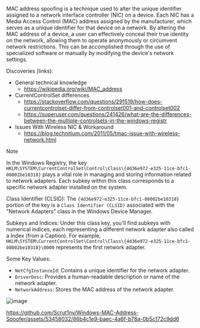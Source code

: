 
MAC address spoofing is a technique used to alter the unique identifier assigned to a network interface controller (NIC) on a device. Each NIC has a Media Access Control (MAC) address assigned by the manufacturer, which serves as a unique identifier for that device on a network. By altering the MAC address of a device, a user can effectively conceal their true identity on the network, allowing them to operate anonymously or circumvent network restrictions. This can be accomplished through the use of specialized software or manually by modifying the device's network settings.

Discoveries (links):
- General technical knowledge
  - https://wikipedia.org/wiki/MAC_address
- CurrentControlSet differences
  - https://stackoverflow.com/questions/291519/how-does-currentcontrolset-differ-from-controlset001-and-controlset002
  - https://superuser.com/questions/241426/what-are-the-differences-between-the-multiple-controlsets-in-the-windows-registr
- Issues With Wireless NIC & Workaround
  - https://blog.technitium.com/2011/05/tmac-issue-with-wireless-network.html

> [!NOTE]
> In the Windows Registry, the key `HKLM\SYSTEM\CurrentControlSet\Control\Class\{4d36e972-e325-11ce-bfc1-08002be10318}` plays a vital role in managing and storing information related to network adapters. Each subkey within this class corresponds to a specific network adapter installed on the system.
>
> Class Identifier (CLSID):
> The `{4d36e972-e325-11ce-bfc1-08002be10318}` portion of the key is a `Class Identifier (CLSID)` associated with the "Network Adapters" class in the Windows Device Manager.
>
> Subkeys and Indices:
> Under this class key, you'll find subkeys with numerical indices, each representing a different network adapter also called a Index (from a Caption). For example, `HKLM\SYSTEM\CurrentControlSet\Control\Class\{4d36e972-e325-11ce-bfc1-08002be10318}\0000` represents the first network adapter.
>
> Some Key Values:
> - `NetCfgInstanceId`: Contains a unique identifier for the network adapter.
> - `DriverDesc`: Provides a human-readable description or name of the network adapter.
> - `NetworkAddress`: Stores the MAC address of the network adapter.

![image](https://github.com/Scrut1ny/Windows-MAC-Address-Spoofer/assets/53458032/1ff5648c-b328-4780-8394-f123ea79740c)

https://github.com/Scrut1ny/Windows-MAC-Address-Spoofer/assets/53458032/86b4c1e9-baec-4a6f-b78a-0b5c172c9dd6
